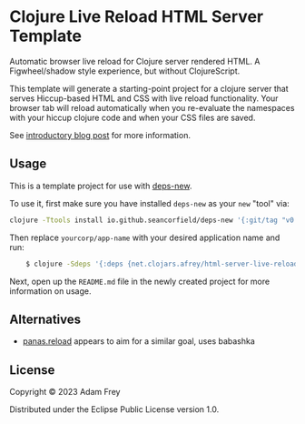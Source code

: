 # Clojure Live Reload HTML Server Template

Automatic browser live reload for Clojure server rendered HTML. A
Figwheel/shadow style experience, but without ClojureScript.

This template will generate a starting-point project for a clojure server that
serves Hiccup-based HTML and CSS with live reload functionality. Your browser
tab will reload automatically when you re-evaluate the namespaces with your
hiccup clojure code and when your CSS files are saved.

See [introductory blog post](https://adamfrey.me/blog/post/clj-live-reload-template-release) for more information.

## Usage

This is a template project for use with [deps-new](https://github.com/seancorfield/deps-new).

To use it, first make sure you have installed `deps-new` as your `new` "tool" via:

```bash
clojure -Ttools install io.github.seancorfield/deps-new '{:git/tag "v0.4.13"}' :as new
```

Then replace `yourcorp/app-name` with your desired application name and run:

``` bash
    $ clojure -Sdeps '{:deps {net.clojars.afrey/html-server-live-reload-template {:mv/version "6.bec52da"}}}' -Tnew create :template afrey/html_server_live_reload_template :name yourcorp/app-name
```

Next, open up the `README.md` file in the newly created project for more information on usage.

## Alternatives

- [panas.reload](https://github.com/keychera/panas.reload) appears to aim for a similar goal, uses babashka

## License

Copyright © 2023 Adam Frey

Distributed under the Eclipse Public License version 1.0.
